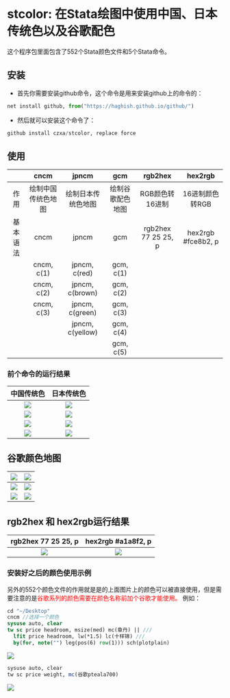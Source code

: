 # stcolor: 在Stata绘图中使用中国、日本传统色以及谷歌配色

这个程序包里面包含了552个Stata颜色文件和5个Stata命令。

## 安装
* 首先你需要安装github命令，这个命令是用来安装github上的命令的：

```py
net install github, from("https://haghish.github.io/github/")
```

* 然后就可以安装这个命令了：

```py
github install czxa/stcolor, replace force
```

## 使用
&nbsp;|cncm|jpncm | gcm | rgb2hex | hex2rgb
:---:|:---:|:---:|:---:|:---:|:---:
作用|绘制中国传统色地图|绘制日本传统色地图 | 绘制谷歌配色地图 | RGB颜色转16进制 | 16进制颜色转RGB
基本语法| cncm | jpncm | gcm | rgb2hex 77 25 25, p | hex2rgb #fce8b2, p
&nbsp;|cncm, c(1)|jpncm, c(red) | gcm, c(1)|&nbsp;|&nbsp;
&nbsp;|cncm, c(2)|jpncm, c(brown) | gcm, c(2)|&nbsp;|&nbsp;
&nbsp;|cncm, c(3)|jpncm, c(green) | gcm, c(3)|&nbsp;|&nbsp;
&nbsp;|&nbsp;|jpncm, c(yellow) | gcm, c(4)|&nbsp;|&nbsp;
&nbsp;|&nbsp;|&nbsp; | gcm, c(5)|&nbsp;|&nbsp;

### 前个命令的运行结果

中国传统色|日本传统色
:---:|:---:
![](https://czxb.github.io/mr/20180716a5.png)| ![](https://czxb.github.io/mr/20180716a8.png)
![](https://czxb.github.io/mr/20180716a6.png)| ![](https://czxb.github.io/mr/20180716a9.png)
![](https://czxb.github.io/mr/20180716a7.png)| ![](https://czxb.github.io/mr/20180716a10.png)
![](https://czxb.github.io/mr/20180716a5.png)| ![](https://czxb.github.io/mr/20180716a11.png)

## 谷歌颜色地图
![](https://czxb.github.io/mr/20181018a1.png) | ![](https://czxb.github.io/mr/20181018a2.png)
:---:|:---:
![](https://czxb.github.io/mr/20181018a3.png) | ![](https://czxb.github.io/mr/20181018a4.png)
![](https://czxb.github.io/mr/20181018a5.png) | ![](https://czxb.github.io/mr/20181018a5.png)

## rgb2hex 和 hex2rgb运行结果
rgb2hex 77 25 25, p | hex2rgb #a1a8f2, p
:---:|:---:
![](https://czxb.github.io/mr/20181018b2.png)|![](https://czxb.github.io/mr/20181018b1.png)

### 安装好之后的颜色使用示例
另外的552个颜色文件的作用就是是的上面图片上的颜色可以被直接使用，但是需要注意的是<font color = 'red'>谷歌系列的颜色需要在颜色名称前加个谷歌才能使用。</font>
例如：

```stata
cd "~/Desktop"
cncm //选择一个颜色
sysuse auto, clear
tw sc price headroom, msize(med) mc(章丹) || ///
  lfit price headroom, lw(*1.5) lc(十样锦) ///
  by(for, note("") leg(pos(6) row(1))) sch(plotplain)
```

![](https://czxb.github.io/mr/20180716a12.png)

```r
sysuse auto, clear
tw sc price weight, mc(谷歌pteala700)
```
![](https://czxb.github.io/mr/20181018c1.png)
